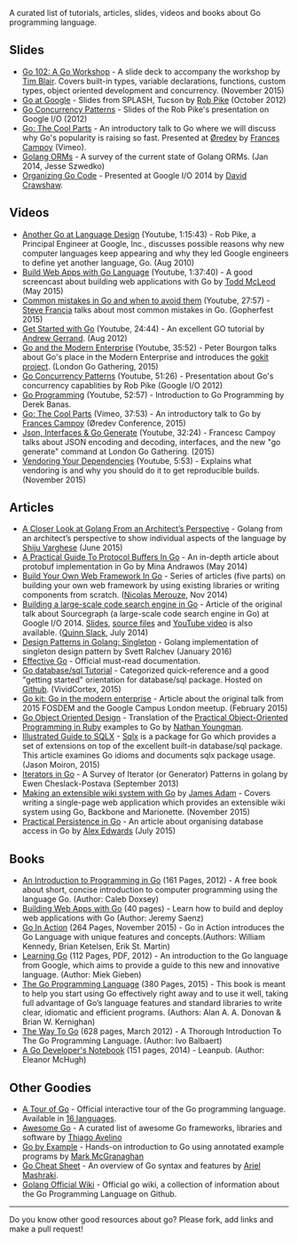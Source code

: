 A curated list of tutorials, articles, slides, videos and books about Go programming language.

## Slides
 - [Go 102: A Go Workshop](https://speakerdeck.com/timblair/go-102-a-workshop) - A slide deck to accompany the workshop by [Tim Blair](https://github.com/timblair). Covers built-in types, variable declarations, functions, custom types, object oriented development and concurrency. (November 2015)
 - [Go at Google](https://talks.golang.org/2012/splash.slide) - Slides from SPLASH, Tucson by [Rob Pike](https://twitter.com/rob_pike) (October 2012)
 - [Go Concurrency Patterns](https://talks.golang.org/2012/concurrency.slide) - Slides of the Rob Pike's presentation on Google I/O (2012)
 - [Go: The Cool Parts](https://speakerdeck.com/campoy/go-the-cool-parts) - An introductory talk to Go where we will discuss why Go's popularity is raising so fast. Presented at [Øredev](http://oredev.org/2015/sessions/go-the-cool-parts) by [Frances Campoy](https://twitter.com/francesc) (Vimeo).
 - [Golang ORMs](http://present.go-steel-programmers.org/talk-review-orms/gsp-go-orms.slide) - A survey of the current state of Golang ORMs. (Jan 2014, Jesse Szwedko)
 - [Organizing Go Code](https://talks.golang.org/2014/organizeio.slide) - Presented at Google I/O 2014 by [David Crawshaw](https://github.com/crawshaw).

## Videos
 - [Another Go at Language Design](https://www.youtube.com/watch?v=7VcArS4Wpqk) (Youtube, 1:15:43) - Rob Pike, a Principal Engineer at Google, Inc., discusses possible reasons why new computer languages keep appearing and why they led Google engineers to define yet another language, Go. (Aug 2010)
 - [Build Web Apps with Go Language](https://www.youtube.com/watch?v=Vlie-srOU8c) (Youtube, 1:37:40) - A good screencast about building web applications with Go by [Todd McLeod](https://github.com/GoesToEleven) (May 2015)  
 - [Common mistakes in Go and when to avoid them](https://www.youtube.com/watch?v=29LLRKIL_TI) (Youtube, 27:57) - [Steve Francia](https://twitter.com/spf13) talks about most common mistakes in Go. (Gopherfest 2015)
 - [Get Started with Go](https://www.youtube.com/watch?v=2KmHtgtEZ1s) (Youtube, 24:44) - An excellent GO tutorial by [Andrew Gerrand](https://twitter.com/enneff). (Aug 2012)
 - [Go and the Modern Enterprise](https://www.youtube.com/watch?v=iFR_7AKkJFU) (Youtube, 35:52) - Peter Bourgon talks about Go's place in the Modern Enterprise and introduces the [gokit project](http://gokit.io). (London Go Gathering, 2015)
 - [Go Concurrency Patterns](https://talks.golang.org/2012/concurrency.slide) (Youtube, 51:26) - Presentation about Go's concurrency capablities by Rob Pike (Google I/O 2012)
 - [Go Programming](https://www.youtube.com/watch?v=CF9S4QZuV30) (Youtube, 52:57) - Introduction to Go Programming by Derek Banas.
 - [Go: The Cool Parts](https://vimeo.com/144639088) (Vimeo, 37:53) - An introductory talk to Go by [Frances Campoy](https://twitter.com/francesc) (Øredev Conference, 2015)
 - [Json, Interfaces & Go Generate](https://www.youtube.com/watch?v=YgnD27GFcyA) (Youtube, 32:24) - Francesc Campoy talks about JSON encoding and decoding, interfaces, and the new "go generate" command at London Go Gathering. (2015)
 - [Vendoring Your Dependencies](https://www.youtube.com/watch?v=AIo0UBcvnPg) (Youtube, 5:53) - Explains what vendoring is and why you should do it to get reproducible builds. (November 2015)

## Articles
 - [A Closer Look at Golang From an Architect’s Perspective](http://thenewstack.io/a-closer-look-at-golang-from-an-architects-perspective/) - Golang from an architect’s perspective to show individual aspects of the language by [Shiju Varghese](https://github.com/shijuvar) (June 2015)
 - [A Practical Guide To Protocol Buffers In Go](http://www.minaandrawos.com/2014/05/27/practical-guide-protocol-buffers-protobuf-go-golang/) - An in-depth article about protobuf implementation in Go by Mina Andrawos (May 2014)
 - [Build Your Own Web Framework In Go](https://www.nicolasmerouze.com/build-web-framework-golang/) - Series of articles (five parts) on building your own web framework by using existing libraries or writing components from scratch. ([Nicolas Merouze](http://twitter.com/nicolasmerouze), Nov 2014)
 - [Building a large-scale code search engine in Go](https://sourcegraph.com/blog/117137797304/google-io-2014-building-sourcegraph-a) - Article of the original talk about Sourcegraph (a large-scale code search engine in Go) at Google I/O 2014. [Slides](http://go-talks.appspot.com/github.com/sourcegraph/talks/google-io-2014/gio2014.slide), [source files](https://sourcegraph.com/github.com/sourcegraph/talks/.tree/google-io-2014) and [YouTube video](https://www.youtube.com/watch?v=-DpKaoPz8l8) is also available. ([Quinn Slack](https://twitter.com/sqs), July 2014)
 - [Design Patterns in Golang: Singleton](http://blog.ralch.com/tutorial/design-patterns/golang-singleton/) - Golang implementation of singleton design pattern by Svett Ralchev (January 2016)
 - [Effective Go](https://golang.org/doc/effective_go.html) - Official must-read documentation.
 - [Go database/sql Tutorial](http://go-database-sql.org/index.html) - Categorized quick-reference and a good "getting started" orientation for database/sql package. Hosted on [Github](https://github.com/VividCortex/go-database-sql-tutorial). (VividCortex, 2015)
 - [Go kit: Go in the modern enterprise](http://peter.bourgon.org/go-kit/) - Article about the original talk from 2015 FOSDEM and the Google Campus London meetup. (February 2015)
 - [Go Object Oriented Design](https://nathany.com/good/) - Translation of the [Practical Object-Oriented Programming in Ruby](http://www.poodr.com/) examples to Go by [Nathan Youngman](https://github.com/nathany).
 - [Illustrated Guide to SQLX](https://jmoiron.github.io/sqlx/) - [Sqlx](https://github.com/jmoiron/sqlx) is a package for Go which provides a set of extensions on top of the excellent built-in database/sql package. This article examines Go idioms and documents sqlx package usage. (Jason Moiron, 2015)
 - [Iterators in Go](http://ewencp.org/blog/golang-iterators/) - A Survey of Iterator (or Generator) Patterns in golang by Ewen Cheslack-Postava (September 2013)
 - [Making an extensible wiki system with Go](http://jamesadam.me/index.php/2015/11/03/making-an-extensible-wiki-system-with-go/) by [James Adam](https://github.com/rhinoman) - Covers writing a single-page web application which provides an extensible wiki system using Go, Backbone and Marionette. (November 2015)
 - [Practical Persistence in Go](http://www.alexedwards.net/blog/organising-database-access) - An article about organising database access in Go by [Alex Edwards](https://twitter.com/ajmedwards) (July 2015)

## Books
  - [An Introduction to Programming in Go](http://www.golang-book.com/books/intro) (161 Pages, 2012) - A free book about short, concise introduction to computer programming using the language Go. (Author: Caleb Doxsey)
  - [Building Web Apps with Go](https://www.gitbook.com/book/codegangsta/building-web-apps-with-go) (40 pages) - Learn how to build and deploy web applications with Go (Author: Jeremy Saenz)
  - [Go In Action](https://www.manning.com/books/go-in-action) (264 Pages, November 2015) - Go in Action introduces the Go Language with unique features and concepts.(Authors: William Kennedy, Brian Ketelsen, Erik St. Martin)
  - [Learning Go](https://www.miek.nl/downloads/Go/Learning-Go-latest.pdf) (112 Pages, PDF, 2012) - An introduction to the Go language from Google, which aims to provide a guide to this new and innovative language. (Author: Miek Gieben)
  - [The Go Programming Language](http://www.gopl.io/) (380 Pages, 2015) - This book is meant to help you start using Go effectively right away and to use it well, taking full advantage of Go’s language features and standard libraries to write clear, idiomatic and efficient programs. (Authors: Alan A. A. Donovan & Brian W. Kernighan)
  - [The Way To Go](http://www.amazon.com/Way-Go-Thorough-Introduction-Programming/dp/1469769166) (628 pages, March 2012) - A Thorough Introduction To The Go Programming Language. (Author: Ivo Balbaert)
  - [A Go Developer's Notebook](https://leanpub.com/GoNotebook/read) (151 pages, 2014) - Leanpub. (Author: Eleanor McHugh)

## Other Goodies
 - [A Tour of Go](https://tour.golang.org/welcome/1) - Official interactive tour of the Go programming language. Available in [16 languages](https://tour.golang.org/welcome/2).
 - [Awesome Go](https://github.com/avelino/awesome-go) - A curated list of awesome Go frameworks, libraries and software by [Thiago Avelino](https://github.com/avelino)
 - [Go by Example](https://gobyexample.com/) - Hands-on introduction to Go using annotated example programs by [Mark McGranaghan](https://twitter.com/mmcgrana)
 - [Go Cheat Sheet](https://github.com/a8m/go-lang-cheat-sheet) - An overview of Go syntax and features by [Ariel Mashraki](https://github.com/a8m).
 - [Golang Official Wiki](https://github.com/golang/go/wiki) - Official go wiki, a collection of information about the Go Programming Language on Github.

---

Do you know other good resources about go? Please fork, add links and make a pull request!

